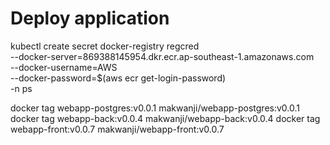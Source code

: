 # Deploy application


kubectl create secret docker-registry regcred \
  --docker-server=869388145954.dkr.ecr.ap-southeast-1.amazonaws.com \
  --docker-username=AWS \
  --docker-password=$(aws ecr get-login-password) \
  -n ps



docker tag webapp-postgres:v0.0.1 makwanji/webapp-postgres:v0.0.1
docker tag webapp-back:v0.0.4 makwanji/webapp-back:v0.0.4
docker tag webapp-front:v0.0.7 makwanji/webapp-front:v0.0.7
